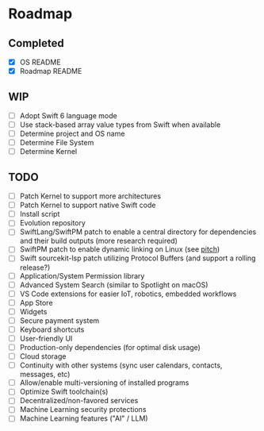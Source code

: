 # Roadmap

## Completed

- [x] OS README
- [x] Roadmap README

## WIP

- [ ] Adopt Swift 6 language mode
- [ ] Use stack-based array value types from Swift when available
- [ ] Determine project and OS name
- [ ] Determine File System
- [ ] Determine Kernel

## TODO

- [ ] Patch Kernel to support more architectures
- [ ] Patch Kernel to support native Swift code
- [ ] Install script
- [ ] Evolution repository
- [ ] SwiftLang/SwiftPM patch to enable a central directory for dependencies and their build outputs (more research required)
- [ ] SwiftPM patch to enable dynamic linking on Linux (see [pitch](https://forums.swift.org/t/77605))
- [ ] Swift sourcekit-lsp patch utilizing Protocol Buffers (and support a rolling release?)
- [ ] Application/System Permission library
- [ ] Advanced System Search (similar to Spotlight on macOS)
- [ ] VS Code extensions for easier IoT, robotics, embedded workflows
- [ ] App Store
- [ ] Widgets
- [ ] Secure payment system
- [ ] Keyboard shortcuts
- [ ] User-friendly UI
- [ ] Production-only dependencies (for optimal disk usage)
- [ ] Cloud storage
- [ ] Continuity with other systems (sync user calendars, contacts, messages, etc)
- [ ] Allow/enable multi-versioning of installed programs
- [ ] Optimize Swift toolchain(s)
- [ ] Decentralized/non-favored services
- [ ] Machine Learning security protections
- [ ] Machine Learning features ("AI" / LLM)
